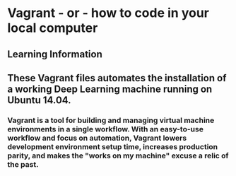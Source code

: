 # Vagrant - or - how to code in your local computer

## Learning Information

## These Vagrant files automates the installation of a working Deep Learning machine running on Ubuntu 14.04.

### Vagrant is a tool for building and managing virtual machine environments in a single workflow. With an easy-to-use workflow and focus on automation, Vagrant lowers development environment setup time, increases production parity, and makes the "works on my machine" excuse a relic of the past.
